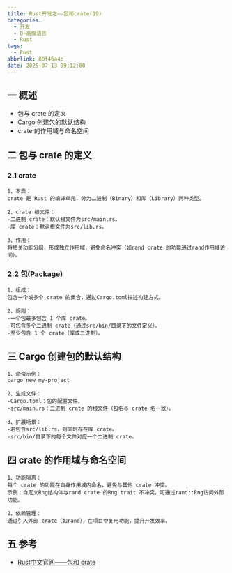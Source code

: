 ```yaml
---
title: Rust开发之——包和crate(19)
categories:
  - 开发
  - B-高级语言
  - Rust
tags:
  - Rust
abbrlink: 80f46a4c
date: 2025-07-13 09:12:00
---
```

## 一 概述

* 包与 crate 的定义
* Cargo 创建包的默认结构
* crate 的作用域与命名空间

<!--more-->

## 二 包与 crate 的定义

### 2.1 crate

```
1、本质：
crate 是 Rust 的编译单元，分为二进制（Binary）和库（Library）两种类型。

2、crate 根文件：
-二进制 crate：默认根文件为src/main.rs。
-库 crate：默认根文件为src/lib.rs。

3、作用：
将相关功能分组，形成独立作用域，避免命名冲突（如rand crate 的功能通过rand作用域访问）。
```

### 2.2 包(Package)

```
1、组成：
包含一个或多个 crate 的集合，通过Cargo.toml描述构建方式。

2、规则：
-一个包最多包含 1 个库 crate。
-可包含多个二进制 crate（通过src/bin/目录下的文件定义）。
-至少包含 1 个 crate（库或二进制）。
```

## 三 Cargo 创建包的默认结构

```
1、命令示例：
cargo new my-project

2、生成文件：
-Cargo.toml：包的配置文件。
-src/main.rs：二进制 crate 的根文件（包名与 crate 名一致）。

3、扩展场景：
-若包含src/lib.rs，则同时存在库 crate。
-src/bin/目录下的每个文件对应一个二进制 crate。
```

## 四 crate 的作用域与命名空间

```
1、功能隔离：
每个 crate 的功能在自身作用域内命名，避免与其他 crate 冲突。
示例：自定义Rng结构体与rand crate 的Rng trait 不冲突，可通过rand::Rng访问外部功能。

2、依赖管理：
通过引入外部 crate（如rand），在项目中复用功能，提升开发效率。
```

## 五 参考

* [Rust中文官网——包和 crate](https://rust.bootcss.com/ch07-01-packages-and-crates.html)